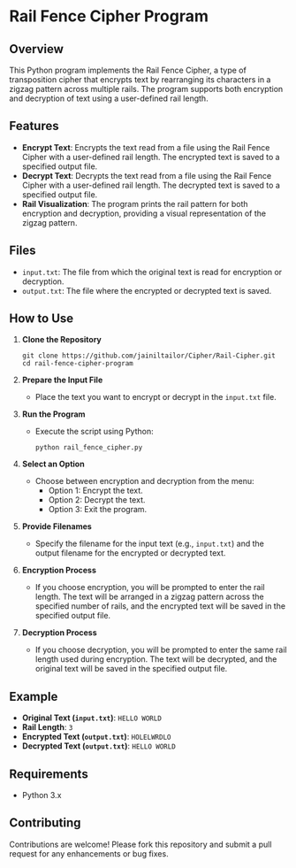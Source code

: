 # Rail Fence Cipher Program

## Overview

This Python program implements the Rail Fence Cipher, a type of transposition cipher that encrypts text by rearranging its characters in a zigzag pattern across multiple rails. The program supports both encryption and decryption of text using a user-defined rail length.

## Features

- **Encrypt Text**: Encrypts the text read from a file using the Rail Fence Cipher with a user-defined rail length. The encrypted text is saved to a specified output file.
- **Decrypt Text**: Decrypts the text read from a file using the Rail Fence Cipher with a user-defined rail length. The decrypted text is saved to a specified output file.
- **Rail Visualization**: The program prints the rail pattern for both encryption and decryption, providing a visual representation of the zigzag pattern.

## Files

- `input.txt`: The file from which the original text is read for encryption or decryption.
- `output.txt`: The file where the encrypted or decrypted text is saved.

## How to Use

1. **Clone the Repository**
   ```
   git clone https://github.com/jainiltailor/Cipher/Rail-Cipher.git
   cd rail-fence-cipher-program
   ```

2. **Prepare the Input File**
   - Place the text you want to encrypt or decrypt in the `input.txt` file.

3. **Run the Program**
   - Execute the script using Python:
     ```
     python rail_fence_cipher.py
     ```

4. **Select an Option**
   - Choose between encryption and decryption from the menu:
     - Option 1: Encrypt the text.
     - Option 2: Decrypt the text.
     - Option 3: Exit the program.

5. **Provide Filenames**
   - Specify the filename for the input text (e.g., `input.txt`) and the output filename for the encrypted or decrypted text.

6. **Encryption Process**
   - If you choose encryption, you will be prompted to enter the rail length. The text will be arranged in a zigzag pattern across the specified number of rails, and the encrypted text will be saved in the specified output file.

7. **Decryption Process**
   - If you choose decryption, you will be prompted to enter the same rail length used during encryption. The text will be decrypted, and the original text will be saved in the specified output file.

## Example

- **Original Text (`input.txt`)**: `HELLO WORLD`
- **Rail Length**: `3`
- **Encrypted Text (`output.txt`)**: `HOLELWRDLO`
- **Decrypted Text (`output.txt`)**: `HELLO WORLD`

## Requirements

- Python 3.x

## Contributing

Contributions are welcome! Please fork this repository and submit a pull request for any enhancements or bug fixes.
